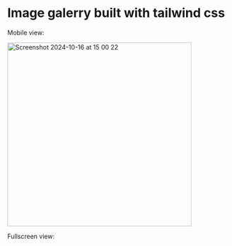 # Image galerry built with tailwind css

Mobile view:

<img width="416" alt="Screenshot 2024-10-16 at 15 00 22" src="https://github.com/user-attachments/assets/6ff74719-a074-4850-98c6-51df08844189">

Fullscreen view: 

